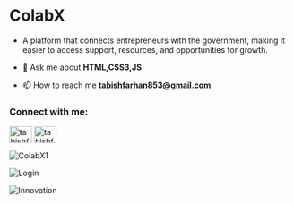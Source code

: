 # ColabX 
- A platform that connects entrepreneurs with the government, making it easier to access support, resources, and opportunities for growth. 



- 💬 Ask me about **HTML,CSS3,JS**

- 📫 How to reach me **tabishfarhan853@gmail.com**

<h3 align="left">Connect with me:</h3>
<p align="left">
<a href="https://www.linkedin.com/in/md-tabish-farhan/" target="blank"><img align="center" src="https://raw.githubusercontent.com/rahuldkjain/github-profile-readme-generator/master/src/images/icons/Social/linked-in-alt.svg" alt="tabishfarhan7" height="30" width="40" /></a>
<a href="https://www.instagram.com/tabishfarhan_7/" target="blank"><img align="center" src="https://raw.githubusercontent.com/rahuldkjain/github-profile-readme-generator/master/src/images/icons/Social/instagram.svg" alt="tabishfarhan7r" height="30" width="40" /></a>
</p>


![ColabX1](https://github.com/tabishfarhan7/ColabX/blob/main/assets/Screenshot%202025-03-09%20162904.png)

![Login](https://github.com/tabishfarhan7/ColabX/blob/main/assets/readme.png)

![Innovation](https://github.com/tabishfarhan7/ColabX/blob/main/assets/inn.png)
